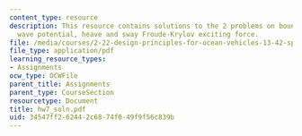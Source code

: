 ```yaml
---
content_type: resource
description: This resource contains solutions to the 2 problems on boundary conditions,
  wave potential, heave and sway Froude-Krylov exciting force.
file: /media/courses/2-22-design-principles-for-ocean-vehicles-13-42-spring-2005/34547ff262442c6874f049f9f56c839b_hw7_soln.pdf
file_type: application/pdf
learning_resource_types:
- Assignments
ocw_type: OCWFile
parent_title: Assignments
parent_type: CourseSection
resourcetype: Document
title: hw7_soln.pdf
uid: 34547ff2-6244-2c68-74f0-49f9f56c839b
---
```

